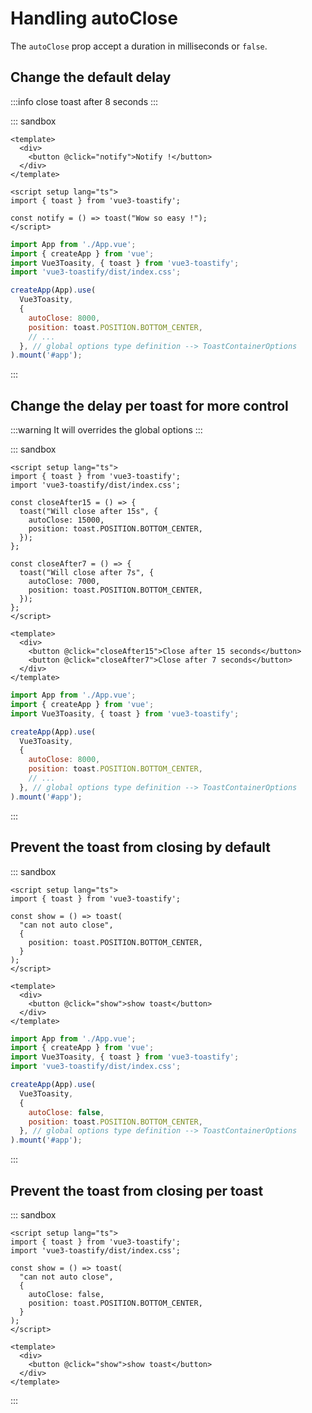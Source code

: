 # Handling autoClose

The `autoClose` prop accept a duration in milliseconds or `false`.

## Change the default delay

:::info
close toast after 8 seconds
:::

::: sandbox
```vue /src/App.vue
<template>
  <div>
    <button @click="notify">Notify !</button>
  </div>
</template>

<script setup lang="ts">
import { toast } from 'vue3-toastify';

const notify = () => toast("Wow so easy !");
</script>
```

```js /src/main.ts [active]
import App from './App.vue';
import { createApp } from 'vue';
import Vue3Toasity, { toast } from 'vue3-toastify';
import 'vue3-toastify/dist/index.css';

createApp(App).use(
  Vue3Toasity,
  {
    autoClose: 8000,
    position: toast.POSITION.BOTTOM_CENTER,
    // ...
  }, // global options type definition --> ToastContainerOptions
).mount('#app');
```
:::

## Change the delay per toast for more control

:::warning
It will overrides the global options
:::

::: sandbox
```vue /src/App.vue
<script setup lang="ts">
import { toast } from 'vue3-toastify';
import 'vue3-toastify/dist/index.css';

const closeAfter15 = () => {
  toast("Will close after 15s", {
    autoClose: 15000,
    position: toast.POSITION.BOTTOM_CENTER,
  });
};

const closeAfter7 = () => {
  toast("Will close after 7s", {
    autoClose: 7000,
    position: toast.POSITION.BOTTOM_CENTER,
  });
};
</script>

<template>
  <div>
    <button @click="closeAfter15">Close after 15 seconds</button>
    <button @click="closeAfter7">Close after 7 seconds</button>
  </div>
</template>
```

```js /src/main.ts
import App from './App.vue';
import { createApp } from 'vue';
import Vue3Toasity, { toast } from 'vue3-toastify';

createApp(App).use(
  Vue3Toasity,
  {
    autoClose: 8000,
    position: toast.POSITION.BOTTOM_CENTER,
    // ...
  }, // global options type definition --> ToastContainerOptions
).mount('#app');
```
:::

## Prevent the toast from closing by default


::: sandbox
```vue /src/App.vue
<script setup lang="ts">
import { toast } from 'vue3-toastify';

const show = () => toast(
  "can not auto close",
  {
    position: toast.POSITION.BOTTOM_CENTER,
  }
);
</script>

<template>
  <div>
    <button @click="show">show toast</button>
  </div>
</template>
```

```js /src/main.ts [active]
import App from './App.vue';
import { createApp } from 'vue';
import Vue3Toasity, { toast } from 'vue3-toastify';
import 'vue3-toastify/dist/index.css';

createApp(App).use(
  Vue3Toasity,
  {
    autoClose: false,
    position: toast.POSITION.BOTTOM_CENTER,
  }, // global options type definition --> ToastContainerOptions
).mount('#app');
```
:::

## Prevent the toast from closing per toast


::: sandbox
```vue /src/App.vue
<script setup lang="ts">
import { toast } from 'vue3-toastify';
import 'vue3-toastify/dist/index.css';

const show = () => toast(
  "can not auto close",
  {
    autoClose: false,
    position: toast.POSITION.BOTTOM_CENTER,
  }
);
</script>

<template>
  <div>
    <button @click="show">show toast</button>
  </div>
</template>
```
:::
